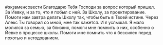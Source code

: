 #экзаменсовести 
Благодарю Тебя Господи за вопрос который пришел. За Йевку, и за то, что я побыл с ней. За Школу, за проектирование.
Помоги нам завтра делать Школу так, чтобы быть в Твоей истине.
Через Алекс Ты говорил со мной, мне так кажется. И я услышал.
Я мало молился за семью, за близких, помоги мне помнить о них, особенно о Йевке в процессе школы.
Помоги мне помнить что я бессилен перед похотью и негодованием.
